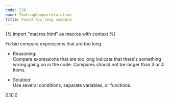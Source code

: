 ```yaml
---
code: 228
name: TooLongCompareViolation
title: Found too long compare
---
```


{% import "macros.html" as macros with context %}

Forbid compare expressions that are too long.

  - Reasoning:  
    Compare expressions that are too long indicate that there's
    something wrong going on in the code. Compares should not be longer
    than 3 or 4 items.

  - Solution:  
    Use several conditions, separate variables, or functions.

<div class="versionadded">

0.10.0

</div>